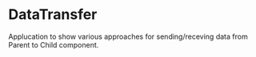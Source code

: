 # DataTransfer
Applucation to show various approaches for sending/receving data from Parent to Child component.
